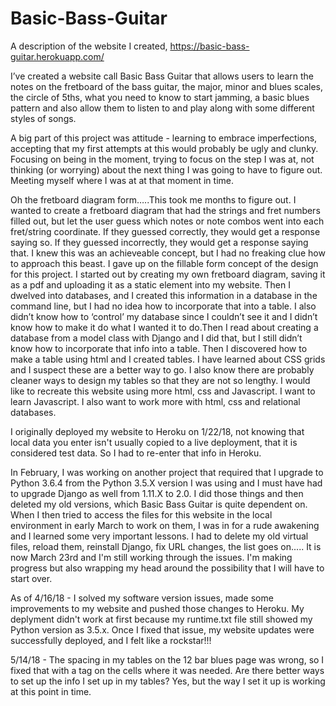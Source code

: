 # Basic-Bass-Guitar
A description of the website I created, https://basic-bass-guitar.herokuapp.com/

I’ve created a website call Basic Bass Guitar that allows users to learn the notes on the fretboard of the bass guitar, the major, 
minor and blues scales, the circle of 5ths, what you need to know to start jamming, a basic blues pattern and also allow them to 
listen to and play along with some different styles of songs.

A big part of this project was attitude - learning to embrace imperfections, accepting that my first attempts at this would probably be ugly and clunky. Focusing on being in the moment, trying to focus on the step I was at, not thinking (or worrying) about the next thing I was going to have to figure out. Meeting myself where I was at at that moment in time.

Oh the fretboard diagram form…..This took me months to figure out. I wanted to create a fretboard diagram that had the strings and fret numbers filled out, but let the user guess which notes or note combos went into each fret/string coordinate. If they guessed correctly, they would get a response saying so. If they guessed incorrectly, they would get a response saying that. I knew this was an achieveable concept, but I had no freaking clue how to approach this beast. I gave up on the fillable form concept of the design for this project. I started out by creating my own fretboard diagram, saving it as a pdf and uploading it as a static element into my website. Then I dwelved into databases, and I created this information in a database in the command line, but I had no idea how to incorporate that into a table. I also didn’t know how to ‘control’ my database since I couldn’t see it and I didn’t know how to make it do what I wanted it to do.Then I read about creating a database from a model class with Django and I did that, but I still didn’t know how to incorporate that info into a table. Then I discovered how to make a table using html and I created tables. I have learned about CSS grids and I suspect these are a better way to go. I also know there are probably cleaner ways to design my tables so that they are not so lengthy. I would like to recreate this website using more html, css and Javascript. I want to learn Javascript. I also want to work more with html, css and relational databases.   
      
I originally deployed my website to Heroku on 1/22/18, not knowing that local data you enter isn't usually copied to a live deployment, that it is considered test data. So I had to re-enter that info in Heroku.

In February, I was working on another project that required that I upgrade to Python 3.6.4 from the Python 3.5.X version I was using and I must have had to upgrade Django as well from 1.11.X to 2.0. I did those things and then deleted my old versions, which Basic Bass Guitar is quite dependent on. When I then tried to access the files for this website in the local environment in early March to work on them, I was in for a rude awakening and I learned some very important lessons. I had to delete my old virtual files, reload them, reinstall Django, fix URL changes, the list goes on..... It is now March 23rd and I'm still working through the issues. I'm making progress but also wrapping my head around the possibility that I will have to start over. 

As of 4/16/18 - I solved my software version issues, made some improvements to my website and pushed those changes to Heroku. My deplyment didn't work at first because my runtime.txt file still showed my Python version as 3.5.x. Once I fixed that issue, my website updates were successfully deployed, and I felt like a rockstar!!!

5/14/18 - The spacing in my tables on the 12 bar blues page was wrong, so I fixed that with a <nobr></nobr> tag on the cells where it was needed. Are there better ways to set up the info I set up in my tables? Yes, but the way I set it up is working at this point in time.







